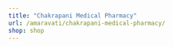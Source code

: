 ```yaml
---
title: "Chakrapani Medical Pharmacy"
url: /amaravati/chakrapani-medical-pharmacy/
shop: shop
---
```

